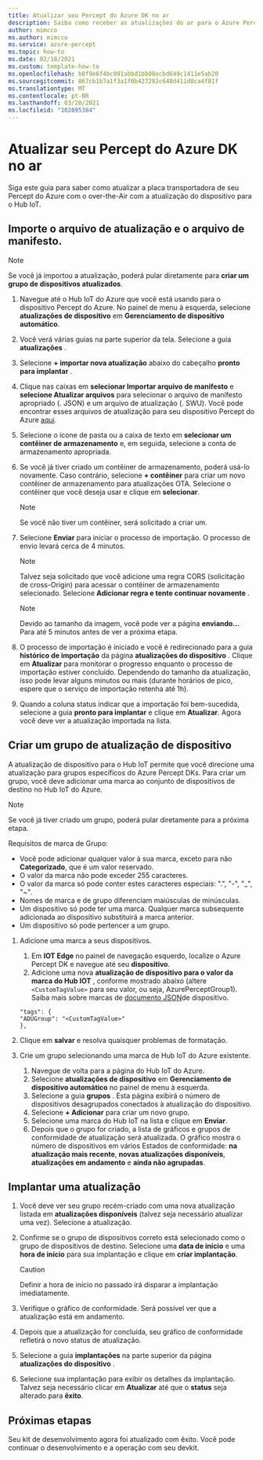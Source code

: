 ```yaml
---
title: Atualizar seu Percept do Azure DK no ar
description: Saiba como receber as atualizações do ar para o Azure Percept DK
author: mimcco
ms.author: mimcco
ms.service: azure-percept
ms.topic: how-to
ms.date: 02/18/2021
ms.custom: template-how-to
ms.openlocfilehash: b8f9e6f4bc091abbd1bb08ecbd649c1411e5ab20
ms.sourcegitcommit: 867cb1b7a1f3a1f0b427282c648d411d0ca4f81f
ms.translationtype: MT
ms.contentlocale: pt-BR
ms.lasthandoff: 03/20/2021
ms.locfileid: "102095384"
---
```

# <a name="update-your-azure-percept-dk-over-the-air"></a>Atualizar seu Percept do Azure DK no ar

Siga este guia para saber como atualizar a placa transportadora de seu Percept do Azure com o over-the-Air com a atualização do dispositivo para o Hub IoT.

## <a name="import-your-update-file-and-manifest-file"></a>Importe o arquivo de atualização e o arquivo de manifesto.

> [!NOTE]
> Se você já importou a atualização, poderá pular diretamente para **criar um grupo de dispositivos atualizados**.

1. Navegue até o Hub IoT do Azure que você está usando para o dispositivo Percept do Azure. No painel de menu à esquerda, selecione **atualizações de dispositivo** em **Gerenciamento de dispositivo automático**.
 
1. Você verá várias guias na parte superior da tela. Selecione a guia **atualizações** .
 
1. Selecione **+ importar nova atualização** abaixo do cabeçalho **pronto para implantar** .
 
1. Clique nas caixas em **selecionar Importar arquivo de manifesto** e **selecione Atualizar arquivos** para selecionar o arquivo de manifesto apropriado (. JSON) e um arquivo de atualização (. SWU). Você pode encontrar esses arquivos de atualização para seu dispositivo Percept do Azure [aqui](https://go.microsoft.com/fwlink/?linkid=2155625).
 
1. Selecione o ícone de pasta ou a caixa de texto em **selecionar um contêiner de armazenamento** e, em seguida, selecione a conta de armazenamento apropriada.
 
1. Se você já tiver criado um contêiner de armazenamento, poderá usá-lo novamente. Caso contrário, selecione **+ contêiner** para criar um novo contêiner de armazenamento para atualizações OTA. Selecione o contêiner que você deseja usar e clique em **selecionar**.
 
    >[!Note]
    >Se você não tiver um contêiner, será solicitado a criar um.
 
1. Selecione **Enviar** para iniciar o processo de importação. O processo de envio levará cerca de 4 minutos.
 
    >[!Note]
    >Talvez seja solicitado que você adicione uma regra CORS (solicitação de cross-Origin) para acessar o contêiner de armazenamento selecionado. Selecione **Adicionar regra e tente continuar novamente** .
 
    >[!Note]
    >Devido ao tamanho da imagem, você pode ver a página **enviando...** Para até 5 minutos antes de ver a próxima etapa.
    
1. O processo de importação é iniciado e você é redirecionado para a guia **histórico de importação** da página **atualizações do dispositivo** . Clique em **Atualizar** para monitorar o progresso enquanto o processo de importação estiver concluído. Dependendo do tamanho da atualização, isso pode levar alguns minutos ou mais (durante horários de pico, espere que o serviço de importação retenha até 1h).

1. Quando a coluna status indicar que a importação foi bem-sucedida, selecione a guia **pronto para implantar** e clique em **Atualizar**. Agora você deve ver a atualização importada na lista.
 
## <a name="create-a-device-update-group"></a>Criar um grupo de atualização de dispositivo
A atualização de dispositivo para o Hub IoT permite que você direcione uma atualização para grupos específicos do Azure Percept DKs. Para criar um grupo, você deve adicionar uma marca ao conjunto de dispositivos de destino no Hub IoT do Azure.

> [!NOTE]
> Se você já tiver criado um grupo, poderá pular diretamente para a próxima etapa.

Requisitos de marca de Grupo:
- Você pode adicionar qualquer valor à sua marca, exceto para não **Categorizado**, que é um valor reservado.
- O valor da marca não pode exceder 255 caracteres.
- O valor da marca só pode conter estes caracteres especiais: ".", "-", "_", "~".
- Nomes de marca e de grupo diferenciam maiúsculas de minúsculas.
- Um dispositivo só pode ter uma marca. Qualquer marca subsequente adicionada ao dispositivo substituirá a marca anterior.
- Um dispositivo só pode pertencer a um grupo.

1. Adicione uma marca a seus dispositivos.
    1. Em **IOT Edge** no painel de navegação esquerdo, localize o Azure Percept DK e navegue até seu **dispositivo**.
    1. Adicione uma nova **atualização de dispositivo para o valor da marca do Hub IOT** , conforme mostrado abaixo (altere ```<CustomTagValue>``` para seu valor, ou seja, AzurePerceptGroup1). Saiba mais sobre marcas de [documento JSON](https://docs.microsoft.com/azure/iot-hub/iot-hub-devguide-device-twins#device-twins)de dispositivo.

    ```
    "tags": {
    "ADUGroup": "<CustomTagValue>"
    },
    ```

 
1. Clique em **salvar** e resolva quaisquer problemas de formatação.
 
1. Crie um grupo selecionando uma marca de Hub IoT do Azure existente.
    1. Navegue de volta para a página do Hub IoT do Azure.
    1. Selecione **atualizações de dispositivo** em **Gerenciamento de dispositivo automático** no painel de menu à esquerda.
    1. Selecione a guia **grupos** . Esta página exibirá o número de dispositivos desagrupados conectados à atualização do dispositivo.
    1. Selecione **+ Adicionar** para criar um novo grupo.
    1. Selecione uma marca do Hub IoT na lista e clique em **Enviar**.
    1. Depois que o grupo for criado, a lista de gráficos e grupos de conformidade de atualização será atualizada. O gráfico mostra o número de dispositivos em vários Estados de conformidade: **na atualização mais recente**, **novas atualizações disponíveis**, **atualizações em andamento** e **ainda não agrupadas**.
 

## <a name="deploy-an-update"></a>Implantar uma atualização
1. Você deve ver seu grupo recém-criado com uma nova atualização listada em **atualizações disponíveis** (talvez seja necessário atualizar uma vez). Selecione a atualização.
 
1. Confirme se o grupo de dispositivos correto está selecionado como o grupo de dispositivos de destino. Selecione uma **data de início** e uma **hora de início** para sua implantação e clique em **criar implantação**. 

    >[!CAUTION]
    >Definir a hora de início no passado irá disparar a implantação imediatamente.
 
1. Verifique o gráfico de conformidade. Será possível ver que a atualização está em andamento.
 
1. Depois que a atualização for concluída, seu gráfico de conformidade refletirá o novo status de atualização.
 
1. Selecione a guia **implantações** na parte superior da página **atualizações do dispositivo** .
 
1. Selecione sua implantação para exibir os detalhes da implantação. Talvez seja necessário clicar em **Atualizar** até que o **status** seja alterado para **êxito**.

## <a name="next-steps"></a>Próximas etapas

Seu kit de desenvolvimento agora foi atualizado com êxito. Você pode continuar o desenvolvimento e a operação com seu devkit.